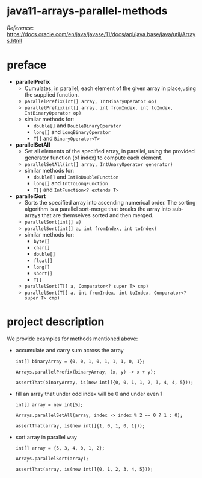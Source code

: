 # java11-arrays-parallel-methods
_Reference_: https://docs.oracle.com/en/java/javase/11/docs/api/java.base/java/util/Arrays.html

# preface
* **parallelPrefix**
    * Cumulates, in parallel, each element of the given 
    array in place,using the supplied function.
    * `parallelPrefix​(int[] array, IntBinaryOperator op)`
    * `parallelPrefix​(int[] array, int fromIndex, int toIndex, IntBinaryOperator op)`
    * similar methods for: 
        * `double[]` and `DoubleBinaryOperator`
        * `long[]` and `LongBinaryOperator`
        * `T[]` and `BinaryOperator<T>`
* **parallelSetAll**
    * Set all elements of the specified array, in parallel, 
    using the provided generator function (of index) to 
    compute each element.
    * `parallelSetAll​(int[] array, IntUnaryOperator generator)`
    * similar methods for: 
        * `double[]` and `IntToDoubleFunction`
        * `long[]` and `IntToLongFunction`
        * `T[]` and `IntFunction<? extends T>`
* **parallelSort**
    * Sorts the specified array into ascending numerical order.
    The sorting algorithm is a parallel sort-merge that breaks the
    array into sub-arrays that are themselves sorted and then 
    merged.
    * `parallelSort​(int[] a)`
    * `parallelSort​(int[] a, int fromIndex, int toIndex)`
    * similar methods for:
        * `byte[]`
        * `char[]`
        * `double[]`
        * `float[]`
        * `long[]`
        * `short[]`
        * `T[]`
    * `parallelSort​(T[] a, Comparator<? super T> cmp)`
    * `parallelSort​(T[] a, int fromIndex, int toIndex, Comparator<? super T> cmp)`

# project description
We provide examples for methods mentioned above:
* accumulate and carry sum across the array
    ```
    int[] binaryArray = {0, 0, 1, 0, 1, 1, 1, 0, 1};
    
    Arrays.parallelPrefix(binaryArray, (x, y) -> x + y);
    
    assertThat(binaryArray, is(new int[]{0, 0, 1, 1, 2, 3, 4, 4, 5}));
    ```
* fill an array that under odd index will be 0 and under even 1
    ```
    int[] array = new int[5];
    
    Arrays.parallelSetAll(array, index -> index % 2 == 0 ? 1 : 0);
    
    assertThat(array, is(new int[]{1, 0, 1, 0, 1}));
    ```
* sort array in parallel way
    ```
    int[] array = {5, 3, 4, 0, 1, 2};
    
    Arrays.parallelSort(array);
    
    assertThat(array, is(new int[]{0, 1, 2, 3, 4, 5}));
    ```